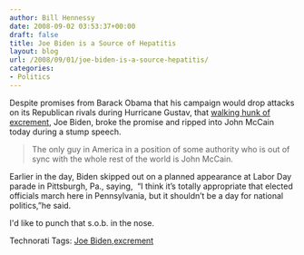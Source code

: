 ```yaml
---
author: Bill Hennessy
date: 2008-09-02 03:53:37+00:00
draft: false
title: Joe Biden is a Source of Hepatitis
layout: blog
url: /2008/09/01/joe-biden-is-a-source-hepatitis/
categories:
- Politics
---
```


Despite promises from Barack Obama that his campaign would drop attacks on its Republican rivals during Hurricane Gustav, that [walking hunk of excrement](https://elections.foxnews.com/2008/09/01/biden-skips-labor-day-parade-to-monitor-hurricane/), Joe Biden, broke the promise and ripped into John McCain today during a stump speech.


> The only guy in America in a position of some authority who is out of sync with the whole rest of the world is John McCain.

Earlier in the day, Biden skipped out on a planned appearance at Labor Day parade in Pittsburgh, Pa., saying,  “I think it’s totally appropriate that elected officials march here in Pennsylvania, but it shouldn’t be a day for national politics,”he said.


I'd like to punch that s.o.b. in the nose.


Technorati Tags: [Joe Biden](https://technorati.com/tags/Joe%20Biden),[excrement](https://technorati.com/tags/excrement)

